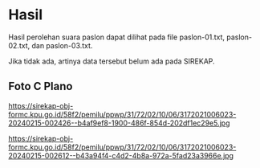 # Hasil

Hasil perolehan suara paslon dapat dilihat pada file paslon-01.txt, paslon-02.txt, dan paslon-03.txt.

Jika tidak ada, artinya data tersebut belum ada pada SIREKAP.

## Foto C Plano

https://sirekap-obj-formc.kpu.go.id/58f2/pemilu/ppwp/31/72/02/10/06/3172021006023-20240215-002426--b4af9ef8-1900-486f-854d-202df1ec29e5.jpg

https://sirekap-obj-formc.kpu.go.id/58f2/pemilu/ppwp/31/72/02/10/06/3172021006023-20240215-002612--b43a94f4-c4d2-4b8a-972a-5fad23a3966e.jpg

